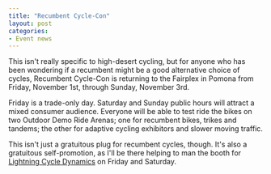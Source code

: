 ```yaml
---
title: "Recumbent Cycle-Con"
layout: post
categories:
- Event news
---
```


This isn't really specific to high-desert cycling, but for anyone who has been wondering if a recumbent might be a good alternative choice of cycles, Recumbent Cycle-Con is returning to the Fairplex in Pomona from Friday, November 1st, through Sunday, November 3rd.

Friday is a trade-only day. Saturday and Sunday public hours will attract a mixed consumer audience. Everyone will be able to test ride the bikes on two Outdoor Demo Ride Arenas; one for recumbent bikes, trikes and tandems; the other for adaptive cycling exhibitors and slower moving traffic.

This isn't just a gratuitous plug for recumbent cycles, though. It's also a gratuitous self-promotion, as I'll be there helping to man the booth for [Lightning Cycle Dynamics](https://www.lightningbikes.com/) on Friday and Saturday.
